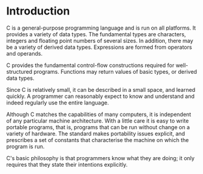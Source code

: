 # Introduction 

C is a general-purpose programming language and is run on all
platforms. It provides a variety of data types. The fundamental types
are characters, integers and floating point numbers of several sizes. 
In addition, there may be a variety of derived data types. Expressions
are formed from operators and operands.

C provides the fundamental control-flow constructions required for
well-structured programs. Functions may return values of basic types,
or derived data types.

Since C is relatively small, it can be described in a small space, and
learned quickly. A programmer can reasonably expect to know and
understand and indeed regularly use the entire language.

Although C matches the capabilities of many computers, it is
independent of any particular machine architecture. With a little care
it is easy to write portable programs, that is, programs that can be
run without change on a variety of hardware. The standard makes
portability issues explicit, and prescribes a set of constants that
characterise the machine on which the program is run.

C's basic philosophy is that programmers know what they are doing; it
only requires that they state their intentions explicitly.
